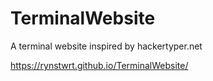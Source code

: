 # TerminalWebsite
A terminal website inspired by hackertyper.net

https://rynstwrt.github.io/TerminalWebsite/

